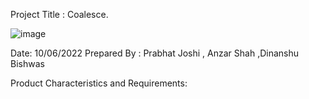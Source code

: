 Project Title : Coalesce.

![image](https://user-images.githubusercontent.com/61198659/173002805-8f63fd78-074f-41ff-a11a-3edc92ea12e4.png)

Date: 10/06/2022                                Prepared By : Prabhat Joshi , Anzar Shah ,Dinanshu Bishwas

Product Characteristics and Requirements:
    
 
 
